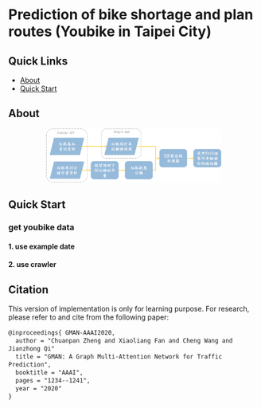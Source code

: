 # Prediction of bike shortage and plan routes (Youbike in Taipei City)

## Quick Links
- [About](#about)
- [Quick Start](#quick-start-demo)

## About

<p align="center"><img width="70%" src="img/Main_flow_chart.png" /></p>

## Quick Start
### get youbike data
#### 1. use example date

#### 2. use crawler


## Citation
This version of implementation is only for learning purpose. For research, please refer to  and  cite from the following paper:
```
@inproceedings{ GMAN-AAAI2020,
  author = "Chuanpan Zheng and Xiaoliang Fan and Cheng Wang and Jianzhong Qi"
  title = "GMAN: A Graph Multi-Attention Network for Traffic Prediction",
  booktitle = "AAAI",
  pages = "1234--1241",
  year = "2020"
}
```